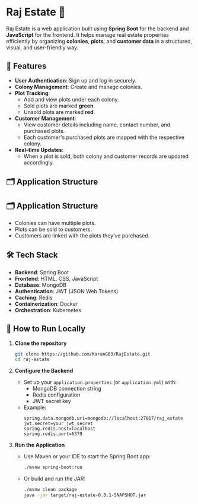 # Raj Estate 🏡

Raj Estate is a web application built using **Spring Boot** for the backend and **JavaScript** for the frontend. It helps manage real estate properties efficiently by organizing **colonies**, **plots**, and **customer data** in a structured, visual, and user-friendly way.

## 🔑 Features

- **User Authentication**: Sign up and log in securely.
- **Colony Management**: Create and manage colonies.
- **Plot Tracking**:
  - Add and view plots under each colony.
  - Sold plots are marked **green**.
  - Unsold plots are marked **red**.
- **Customer Management**:
  - View customer details including name, contact number, and purchased plots.
  - Each customer's purchased plots are mapped with the respective colony.
- **Real-time Updates**:
  - When a plot is sold, both colony and customer records are updated accordingly.

## 🗂️ Application Structure
## 🗂️ Application Structure

- Colonies can have multiple plots.
- Plots can be sold to customers.
- Customers are linked with the plots they’ve purchased.

## 🛠 Tech Stack

- **Backend**: Spring Boot
- **Frontend**: HTML, CSS, JavaScript
- **Database**: MongoDB
- **Authentication**: JWT (JSON Web Tokens)
- **Caching**: Redis
- **Containerization**: Docker
- **Orchestration**: Kubernetes

## 🚀 How to Run Locally

1. **Clone the repository**
   ```bash
   git clone https://github.com/KaranG03/RajEstate.git
   cd raj-estate

2. **Configure the Backend**
   - Set up your `application.properties` (or `application.yml`) with:
     - MongoDB connection string
     - Redis configuration
     - JWT secret key
   - Example:
     ```properties
     spring.data.mongodb.uri=mongodb://localhost:27017/raj_estate
     jwt.secret=your_jwt_secret
     spring.redis.host=localhost
     spring.redis.port=6379
     ```

3. **Run the Application**
   - Use Maven or your IDE to start the Spring Boot app:
     ```bash
     ./mvnw spring-boot:run
     ```
   - Or build and run the JAR:
     ```bash
     ./mvnw clean package
     java -jar target/raj-estate-0.0.1-SNAPSHOT.jar
     ```


